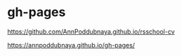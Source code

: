 # gh-pages

https://github.com/AnnPoddubnaya.github.io/rsschool-cv

 https://annpoddubnaya.github.io/gh-pages/



